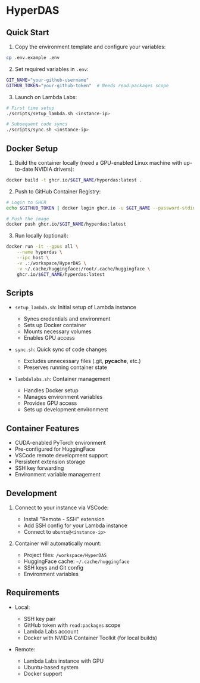 # HyperDAS

## Quick Start

1. Copy the environment template and configure your variables:
```bash
cp .env.example .env
```

2. Set required variables in `.env`:
```bash
GIT_NAME="your-github-username"
GITHUB_TOKEN="your-github-token"  # Needs read:packages scope
```

3. Launch on Lambda Labs:
```bash
# First time setup
./scripts/setup_lambda.sh <instance-ip>

# Subsequent code syncs
./scripts/sync.sh <instance-ip>
```

## Docker Setup

1. Build the container locally (need a GPU-enabled Linux machine with up-to-date NVIDIA drivers):
```bash
docker build -t ghcr.io/$GIT_NAME/hyperdas:latest .
```

2. Push to GitHub Container Registry:
```bash
# Login to GHCR
echo $GITHUB_TOKEN | docker login ghcr.io -u $GIT_NAME --password-stdin

# Push the image
docker push ghcr.io/$GIT_NAME/hyperdas:latest
```

3. Run locally (optional):
```bash
docker run -it --gpus all \
    --name hyperdas \
    --ipc host \
    -v .:/workspace/HyperDAS \
    -v ~/.cache/huggingface:/root/.cache/huggingface \
    ghcr.io/$GIT_NAME/hyperdas:latest
```

## Scripts

- `setup_lambda.sh`: Initial setup of Lambda instance
  - Syncs credentials and environment
  - Sets up Docker container
  - Mounts necessary volumes
  - Enables GPU access

- `sync.sh`: Quick sync of code changes
  - Excludes unnecessary files (.git, __pycache__, etc.)
  - Preserves running container state

- `lambdalabs.sh`: Container management
  - Handles Docker setup
  - Manages environment variables
  - Provides GPU access
  - Sets up development environment

## Container Features

- CUDA-enabled PyTorch environment
- Pre-configured for HuggingFace
- VSCode remote development support
- Persistent extension storage
- SSH key forwarding
- Environment variable management

## Development

1. Connect to your instance via VSCode:
   - Install "Remote - SSH" extension
   - Add SSH config for your Lambda instance
   - Connect to `ubuntu@<instance-ip>`

2. Container will automatically mount:
   - Project files: `/workspace/HyperDAS`
   - HuggingFace cache: `~/.cache/huggingface`
   - SSH keys and Git config
   - Environment variables

## Requirements

- Local:
  - SSH key pair
  - GitHub token with `read:packages` scope
  - Lambda Labs account
  - Docker with NVIDIA Container Toolkit (for local builds)

- Remote:
  - Lambda Labs instance with GPU
  - Ubuntu-based system
  - Docker support
